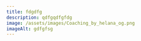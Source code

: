 ```yaml
---
title: fdgdfg
description: qdfgqdfgfdg
image: /assets/images/Coaching_by_helana_og.png
imageAlt: gdfgfsg
---
```

